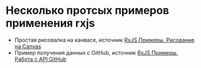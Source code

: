 # Несколько протсых примеров применения rxjs

- Простая рисовалка на канвасе, источник [RxJS Примеры. Рисование на Canvas][1]
- Пример получения данных с GitHub, источник [RxJS Примеры. Работа с API GitHub][2]

[1]: https://youtu.be/ib9y6uJr6PQ?list=PLqKQF2ojwm3ksNegIZIz_AB0x6a9zqofx 'RxJS Примеры. Рисование на Canvas'
[2]: https://youtu.be/i_bwptbaSRA?list=PLqKQF2ojwm3ksNegIZIz_AB0x6a9zqofx 'RxJS Примеры. Работа с API GitHub'
